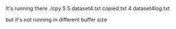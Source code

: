 
It's running there
./cpy 5 5 dataset4.txt copied.txt 4 dataset4log.txt 

but it's not running in different buffer size
